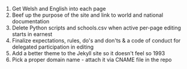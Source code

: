 1. Get Welsh and English into each page
2. Beef up the purpose of the site and link to world and national documentation
3. Delete Python scripts and schools.csv when active per-page editing starts in earnest
4. Finalize expectations, rules, do's and don'ts & a code of conduct for delegated participation in editing
5. Add a better theme to the Jekyll site so it doesn't feel so 1993
6. Pick a proper domain name - attach it via CNAME file in the repo 